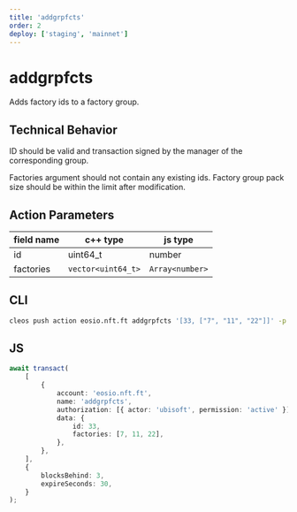 ```yaml
---
title: 'addgrpfcts'
order: 2
deploy: ['staging', 'mainnet']
---
```


# addgrpfcts

Adds factory ids to a factory group.

## Technical Behavior

ID should be valid and transaction signed by the manager of the corresponding group.

Factories argument should not contain any existing ids. Factory group pack size should be within the limit after modification.

## Action Parameters

| field name | c++ type           | js type         |
| ---------- | ------------------ | --------------- |
| id         | uint64_t           | number          |
| factories  | `vector<uint64_t>` | `Array<number>` |

## CLI

```bash
cleos push action eosio.nft.ft addgrpfcts '[33, ["7", "11", "22"]]' -p ubisoft
```

## JS

```ts
await transact(
    [
        {
            account: 'eosio.nft.ft',
            name: 'addgrpfcts',
            authorization: [{ actor: 'ubisoft', permission: 'active' }],
            data: {
                id: 33,
                factories: [7, 11, 22],
            },
        },
    ],
    {
        blocksBehind: 3,
        expireSeconds: 30,
    }
);
```
